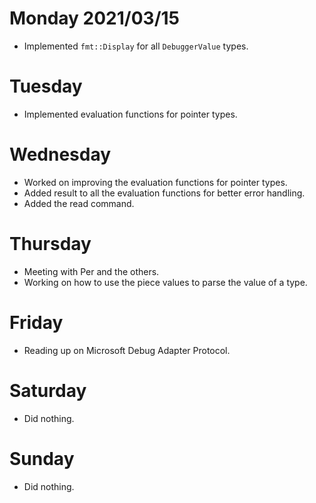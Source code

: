 # Monday 2021/03/15
* Implemented `fmt::Display` for all `DebuggerValue` types.


# Tuesday
* Implemented evaluation functions for pointer types.


# Wednesday
* Worked on improving the evaluation functions for pointer types.
* Added result to all the evaluation functions for better error handling.
* Added the read command.


# Thursday
* Meeting with Per and the others.
* Working on how to use the piece values to parse the value of a type.


# Friday
* Reading up on Microsoft Debug Adapter Protocol.


# Saturday
* Did nothing.


# Sunday
* Did nothing.

